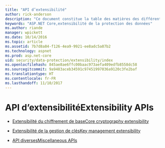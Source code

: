 ```yaml
---
title: "API d’extensibilité"
author: rick-anderson
description: "Ce document constitue la table des matières des différentes rubriques relatives à l’extensibilité de la protection des données ASP.NET Core."
keywords: "ASP.NET Core,extensibilité de la protection des données"
ms.author: riande
manager: wpickett
ms.date: 10/14/2016
ms.topic: article
ms.assetid: 7b7d8a84-f126-4ea9-9921-ee8adc5a87b2
ms.technology: aspnet
ms.prod: asp.net-core
uid: security/data-protection/extensibility/index
ms.openlocfilehash: 845ae8ae6ffc00baac973aefa409edfb8558dc58
ms.sourcegitcommit: 9a9483aceb34591c97451997036a9120c3fe2baf
ms.translationtype: HT
ms.contentlocale: fr-FR
ms.lasthandoff: 11/10/2017
---
```

# <a name="extensibility-apis"></a><span data-ttu-id="cd38f-104">API d’extensibilité</span><span class="sxs-lookup"><span data-stu-id="cd38f-104">Extensibility APIs</span></span>

* [<span data-ttu-id="cd38f-105">Extensibilité du chiffrement de base</span><span class="sxs-lookup"><span data-stu-id="cd38f-105">Core cryptography extensibility</span></span>](core-crypto.md)

* [<span data-ttu-id="cd38f-106">Extensibilité de la gestion de clés</span><span class="sxs-lookup"><span data-stu-id="cd38f-106">Key management extensibility</span></span>](key-management.md)

* [<span data-ttu-id="cd38f-107">API diverses</span><span class="sxs-lookup"><span data-stu-id="cd38f-107">Miscellaneous APIs</span></span>](misc-apis.md)
